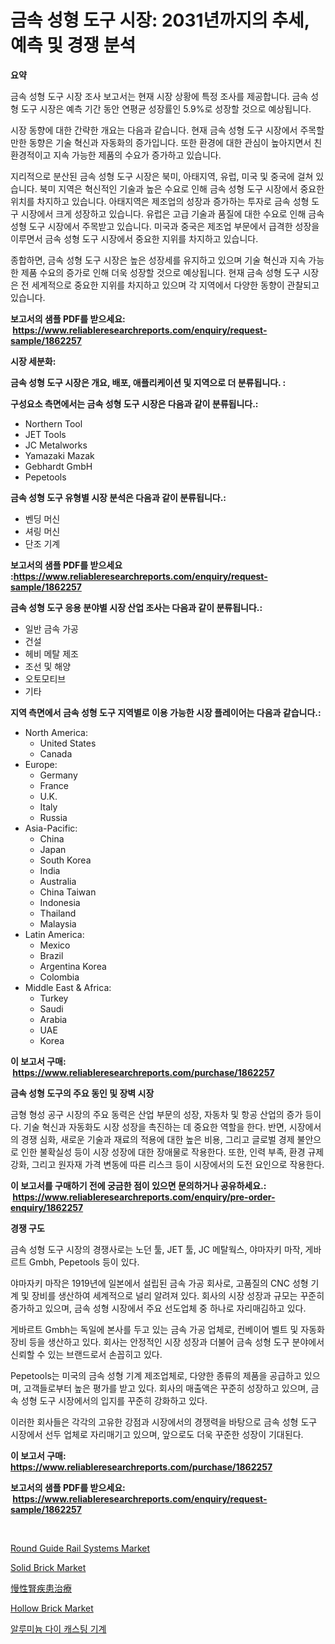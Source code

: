 <p><h1>금속 성형 도구 시장: 2031년까지의 추세, 예측 및 경쟁 분석</h1></p><p><strong>요약</strong></p>
<p><p>금속 성형 도구 시장 조사 보고서는 현재 시장 상황에 특정 조사를 제공합니다. 금속 성형 도구 시장은 예측 기간 동안 연평균 성장률인 5.9%로 성장할 것으로 예상됩니다.</p><p>시장 동향에 대한 간략한 개요는 다음과 같습니다. 현재 금속 성형 도구 시장에서 주목할만한 동향은 기술 혁신과 자동화의 증가입니다. 또한 환경에 대한 관심이 높아지면서 친환경적이고 지속 가능한 제품의 수요가 증가하고 있습니다.</p><p>지리적으로 분산된 금속 성형 도구 시장은 북미, 아태지역, 유럽, 미국 및 중국에 걸쳐 있습니다. 북미 지역은 혁신적인 기술과 높은 수요로 인해 금속 성형 도구 시장에서 중요한 위치를 차지하고 있습니다. 아태지역은 제조업의 성장과 증가하는 투자로 금속 성형 도구 시장에서 크게 성장하고 있습니다. 유럽은 고급 기술과 품질에 대한 수요로 인해 금속 성형 도구 시장에서 주목받고 있습니다. 미국과 중국은 제조업 부문에서 급격한 성장을 이루면서 금속 성형 도구 시장에서 중요한 지위를 차지하고 있습니다.</p><p>종합하면, 금속 성형 도구 시장은 높은 성장세를 유지하고 있으며 기술 혁신과 지속 가능한 제품 수요의 증가로 인해 더욱 성장할 것으로 예상됩니다. 현재 금속 성형 도구 시장은 전 세계적으로 중요한 지위를 차지하고 있으며 각 지역에서 다양한 동향이 관찰되고 있습니다.</p></p>
<p><strong>보고서의 샘플 PDF를 받으세요: &nbsp;<a href="https://www.reliableresearchreports.com/enquiry/request-sample/1862257">https://www.reliableresearchreports.com/enquiry/request-sample/1862257</a></strong></p>
<p><strong>시장 세분화:</strong></p>
<p><strong> 금속 성형 도구 시장은 개요, 배포, 애플리케이션 및 지역으로 더 분류됩니다. :</strong></p>
<p><strong>구성요소 측면에서는 금속 성형 도구 시장은 다음과 같이 분류됩니다.:</strong></p>
<p><ul><li>Northern Tool</li><li>JET Tools</li><li>JC Metalworks</li><li>Yamazaki Mazak</li><li>Gebhardt GmbH</li><li>Pepetools</li></ul></p>
<p><strong> 금속 성형 도구 유형별 시장 분석은 다음과 같이 분류됩니다.:</strong></p>
<p><ul><li>벤딩 머신</li><li>셔링 머신</li><li>단조 기계</li></ul></p>
<p><strong>보고서의 샘플 PDF를 받으세요 :<a href="https://www.reliableresearchreports.com/enquiry/request-sample/1862257">https://www.reliableresearchreports.com/enquiry/request-sample/1862257</a></strong></p>
<p><strong> 금속 성형 도구 응용 분야별 시장 산업 조사는 다음과 같이 분류됩니다.:</strong></p>
<p><ul><li>일반 금속 가공</li><li>건설</li><li>헤비 메탈 제조</li><li>조선 및 해양</li><li>오토모티브</li><li>기타</li></ul></p>
<p><strong>지역 측면에서 금속 성형 도구 지역별로 이용 가능한 시장 플레이어는 다음과 같습니다.:</strong></p>
<p><ul>
    <li>
        North America:
        <ul>
            <li>United States</li>
            <li>Canada</li>
        </ul>
    </li>
    <li>
        Europe:
        <ul>
            <li>Germany</li>
            <li>France</li>
            <li>U.K.</li>
            <li>Italy</li>
            <li>Russia</li>
        </ul>
    </li>
    <li>
        Asia-Pacific:
        <ul>
            <li>China</li>
            <li>Japan</li>
            <li>South Korea</li>
            <li>India</li>
            <li>Australia</li>
            <li>China Taiwan</li>
            <li>Indonesia</li>
            <li>Thailand</li>
            <li>Malaysia</li>
        </ul>
    </li>
    <li>
        Latin America:
        <ul>
            <li>Mexico</li>
            <li>Brazil</li>
            <li>Argentina Korea</li>
            <li>Colombia</li>
        </ul>
    </li>
    <li>
        Middle East & Africa:
        <ul>
            <li>Turkey</li>
            <li>Saudi</li>
            <li>Arabia</li>
            <li>UAE</li>
            <li>Korea</li>
        </ul>
    </li>
    </ul></p>
<p><strong>이 보고서 구매: &nbsp;<a href="https://www.reliableresearchreports.com/purchase/1862257">https://www.reliableresearchreports.com/purchase/1862257</a></strong></p>
<p><strong>금속 성형 도구의 주요 동인 및 장벽 시장</strong></p>
<p><p>금형 형성 공구 시장의 주요 동력은 산업 부문의 성장, 자동차 및 항공 산업의 증가 등이다. 기술 혁신과 자동화도 시장 성장을 촉진하는 데 중요한 역할을 한다. 반면, 시장에서의 경쟁 심화, 새로운 기술과 재료의 적용에 대한 높은 비용, 그리고 글로벌 경제 불안으로 인한 불확실성 등이 시장 성장에 대한 장애물로 작용한다. 또한, 인력 부족, 환경 규제 강화, 그리고 원자재 가격 변동에 따른 리스크 등이 시장에서의 도전 요인으로 작용한다.</p></p>
<p><strong>이 보고서를 구매하기 전에 궁금한 점이 있으면 문의하거나 공유하세요.: &nbsp;<a href="https://www.reliableresearchreports.com/enquiry/pre-order-enquiry/1862257">https://www.reliableresearchreports.com/enquiry/pre-order-enquiry/1862257</a></strong></p>
<p><strong>경쟁 구도</strong></p>
<p><p>금속 성형 도구 시장의 경쟁사로는 노던 툴, JET 툴, JC 메탈웍스, 야마자키 마작, 게바르트 Gmbh, Pepetools 등이 있다. </p><p>야마자키 마작은 1919년에 일본에서 설립된 금속 가공 회사로, 고품질의 CNC 성형 기계 및 장비를 생산하여 세계적으로 널리 알려져 있다. 회사의 시장 성장과 규모는 꾸준히 증가하고 있으며, 금속 성형 시장에서 주요 선도업체 중 하나로 자리매김하고 있다. </p><p>게바르트 Gmbh는 독일에 본사를 두고 있는 금속 가공 업체로, 컨베이어 벨트 및 자동화 장비 등을 생산하고 있다. 회사는 안정적인 시장 성장과 더불어 금속 성형 도구 분야에서 신뢰할 수 있는 브랜드로서 손꼽히고 있다. </p><p>Pepetools는 미국의 금속 성형 기계 제조업체로, 다양한 종류의 제품을 공급하고 있으며, 고객들로부터 높은 평가를 받고 있다. 회사의 매출액은 꾸준히 성장하고 있으며, 금속 성형 도구 시장에서의 입지를 꾸준히 강화하고 있다. </p><p>이러한 회사들은 각각의 고유한 강점과 시장에서의 경쟁력을 바탕으로 금속 성형 도구 시장에서 선두 업체로 자리매기고 있으며, 앞으로도 더욱 꾸준한 성장이 기대된다.</p></p>
<p><strong>이 보고서 구매: &nbsp; <a href="https://www.reliableresearchreports.com/purchase/1862257">https://www.reliableresearchreports.com/purchase/1862257</a></strong></p>
<p><strong>보고서의 샘플 PDF를 받으세요: &nbsp;<a href="https://www.reliableresearchreports.com/enquiry/request-sample/1862257">https://www.reliableresearchreports.com/enquiry/request-sample/1862257</a></strong><strong></strong></p>
<p>&nbsp;</p>
<p><p><a href="https://military-diascia-e68.notion.site/Round-Guide-Rail-Systems-Market-Size-Reflecting-a-Forecast-Till-2031-Market-By-Type-By-Application-a7e30ead40b74407b8b9ab60216f9c9c">Round Guide Rail Systems Market</a></p><p><a href="https://github.com/gulaimolin/Market-Research-Report-List-3/blob/main/solid-brick-market.md">Solid Brick Market</a></p><p><a href="https://medium.com/@annchovey2023/%E6%85%A2%E6%80%A7%E8%85%8E%E8%87%93%E7%97%85%E6%B2%BB%E7%99%82%E5%B8%82%E5%A0%B4-2031%E5%B9%B4%E3%81%BE%E3%81%A7%E3%81%AE%E6%88%90%E5%8A%9F%E3%81%99%E3%82%8B%E3%83%93%E3%82%B8%E3%83%8D%E3%82%B9%E6%88%A6%E7%95%A5%E3%81%AE%E9%8D%B5-de6c1d26dc82">慢性腎疾患治療</a></p><p><a href="https://github.com/mauripalmi/Market-Research-Report-List-2/blob/main/hollow-brick-market.md">Hollow Brick Market</a></p><p><a href="https://github.com/vs019sa3m8x/Market-Research-Report-List-1/blob/main/3152368191755.md">알루미늄 다이 캐스팅 기계</a></p></p>